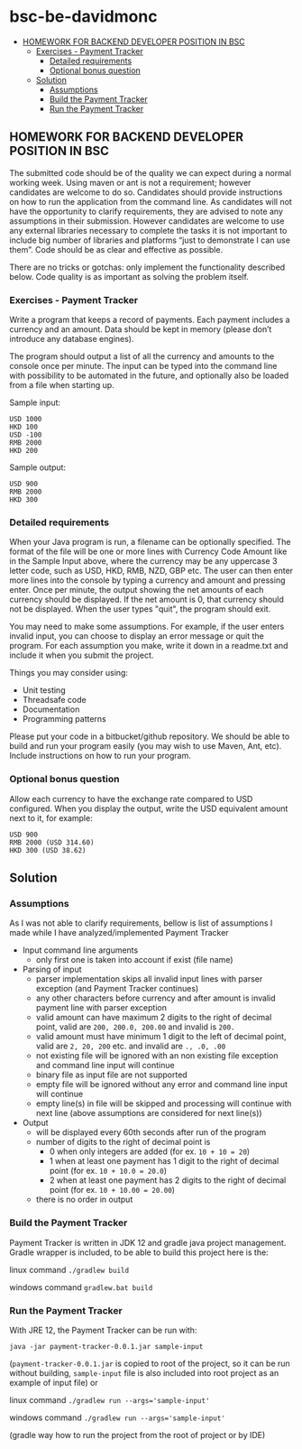 # bsc-be-davidmonc

* [HOMEWORK FOR BACKEND DEVELOPER POSITION IN BSC](#homework-for-backend-developer-position-in-bsc)
  + [Exercises - Payment Tracker](#exercises---payment-tracker)
    + [Detailed requirements](#detailed-requirements)
    + [Optional bonus question](#optional-bonus-question)
  + [Solution](#solution)
    + [Assumptions](#assumptions)
    + [Build the Payment Tracker](#build-the-payment-tracker)
    + [Run the Payment Tracker](#run-the-payment-tracker)

## HOMEWORK FOR BACKEND DEVELOPER POSITION IN BSC
The submitted code should be of the quality we can expect during a normal working week. Using maven or ant is not a requirement; however candidates are welcome to do so. Candidates should provide instructions on how to run the application from the command line. As candidates will not have the opportunity to clarify requirements, they are advised to note any assumptions in their submission. However candidates are welcome to use any external libraries necessary to complete the tasks it is not important to include big number of libraries and platforms “just to demonstrate I can use them”. Code should be as clear and effective as possible. 

There are no tricks or gotchas: only implement the functionality described below. Code quality is as important as solving the problem itself. 

### Exercises - Payment Tracker

Write a program that keeps a record of payments. Each payment includes a currency and an amount. Data should be kept in memory (please don’t introduce any database engines). 

The program should output a list of all the currency and amounts to the console once per minute. The input can be typed into the command line with possibility to be automated in the future, and optionally also be loaded from a file when starting up. 

Sample input:
```
USD 1000
HKD 100
USD -100
RMB 2000
HKD 200
```

Sample output:
```
USD 900
RMB 2000
HKD 300
```

### Detailed requirements
When your Java program is run, a filename can be optionally specified. The format of the file will be one or more lines with Currency Code Amount like in the Sample Input above, where the currency may be any uppercase 3 letter code, such as USD, HKD, RMB, NZD, GBP etc. The user can then enter more lines into the console by typing a currency and amount and pressing enter. Once per minute, the output showing the net amounts of each currency should be displayed. If the net amount is 0, that currency should not be displayed. When the user types "quit", the program should exit. 

You may need to make some assumptions. For example, if the user enters invalid input, you can choose to display an error message or quit the program. For each assumption you make, write it down in a readme.txt and include it when you submit the project. 

Things you may consider using:
* Unit testing
* Threadsafe code
* Documentation
* Programming patterns

Please put your code in a bitbucket/github repository. We should be able to build and run your program easily (you may wish to use Maven, Ant, etc). Include instructions on how to run your program. 

### Optional bonus question
Allow each currency to have the exchange rate compared to USD configured. When you display the output, write the USD equivalent amount next to it, for example: 
```
USD 900
RMB 2000 (USD 314.60)
HKD 300 (USD 38.62)
```

## Solution

### Assumptions
As I was not able to clarify requirements, bellow is list of assumptions I made while I have analyzed/implemented Payment Tracker
* Input command line arguments
  * only first one is taken into account if exist (file name)
* Parsing of input
  * parser implementation skips all invalid input lines with parser exception (and Payment Tracker continues)
  * any other characters before currency and after amount is invalid payment line with parser exception
  * valid amount can have maximum 2 digits to the right of decimal point, valid are `200, 200.0, 200.00` and invalid is `200.`
  * valid amount must have minimum 1 digit to the left of decimal point, valid are `2, 20, 200` etc. and invalid are `., .0, .00`
  * not existing file will be ignored with an non existing file exception and command line input will continue
  * binary file as input file are not supported
  * empty file will be ignored without any error and command line input will continue
  * empty line(s) in file will be skipped and processing will continue with next line (above assumptions are considered for next line(s))
* Output
  * will be displayed every 60th seconds after run of the program
  * number of digits to the right of decimal point is
    * 0 when only integers are added (for ex. `10 + 10 = 20`)
    * 1 when at least one payment has 1 digit to the right of decimal point (for ex. `10 + 10.0 = 20.0`)
    * 2 when at least one payment has 2 digits to the right of decimal point (for ex. `10 + 10.00 = 20.00`)
  * there is no order in output

### Build the Payment Tracker
Payment Tracker is written in JDK 12 and gradle java project management. Gradle wrapper is included, to be able to build this project
here is the:

linux command `./gradlew build`

windows command `gradlew.bat build`

### Run the Payment Tracker
With JRE 12, the Payment Tracker can be run with:

`java -jar payment-tracker-0.0.1.jar sample-input`

(`payment-tracker-0.0.1.jar` is copied to root of the project, so it can be run without building, `sample-input` file is also included
into root project as an example of input file)
or

linux command `./gradlew run --args='sample-input'`

windows command `./gradlew run --args='sample-input'`

(gradle way how to run the project from the root of project or by IDE)